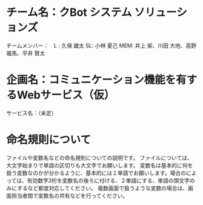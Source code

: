 # チーム名：クBot システム ソリューションズ
チームメンバー：　L : 久保 雄太 SL: 小林 夏己 MEM: 井上 架、川田 大地、高野 颯馬、平井 賢太

# 企画名：コミュニケーション機能を有するWebサービス（仮）
サービス名：（未定）

# 命名規則について
ファイルや変数名などの命名規則についての説明です。
ファイルについては、大文字始まりで単語の区切りも大文字でお願いします。
変数名は基本的に何を扱う変数なのかが分かるように、基本的には１単語でお願いします。場合のによっては、有効数字2桁を変数名の後ろに付ける、２単語にする、単語の頭文字のみにするなど都度対応してください。
複数画面で扱うような変数の場合は、画面担当者間で変数名の共有などを行ってください。
